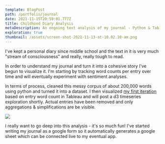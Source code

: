 ```yaml
---
template: BlogPost
path: /portfolio/journal
date: 2021-11-15T20:59:01.777Z
title: Childhood Diary Analysis
metaDescription: An ongoing text analysis of my journal - Python & Tableau
exploration: true
thumbnail: /assets/screen-shot-2021-11-13-at-10.02.10-am.png
---
```

I've kept a personal diary since middle school and the text in it is very much "stream of consciousness" and really, really tough to read. 

In order to understand my journal and turn it into a cohesive story I've begun to visualize it. I'm starting by tracking word counts per entry over time and will eventually experiment with sentiment analyses.

In terms of process, cleaned this messy corpus of about 200,000 words using python and turned it into a dataset. I then visualized [my first iteration](https://public.tableau.com/app/profile/rye.zupancis/viz/ChildhoodJournalAnalysis/Overview?publish=yes) based on entry word count in Tableau and will post a d3 timeseries exploration shortly. Actual entries have been removed and only aggregations & simplifications are be visible. 

![](/assets/screen-shot-2021-11-13-at-10.03.03-am.png)

I really want to go deep into this analysis - it's so much fun! I've started writing my journal as a google form so it automatically generates a google sheet which can be connected live to my eventual app.